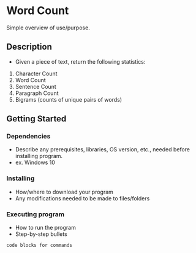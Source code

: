 # Word Count 

Simple overview of use/purpose.

## Description

- Given a piece of text, return the following
statistics:
1. Character Count
2. Word Count
3. Sentence Count
4. Paragraph Count
5. Bigrams (counts of unique pairs of words)

## Getting Started

### Dependencies

* Describe any prerequisites, libraries, OS version, etc., needed before installing program.
* ex. Windows 10

### Installing

* How/where to download your program
* Any modifications needed to be made to files/folders

### Executing program

* How to run the program
* Step-by-step bullets
```
code blocks for commands
```
